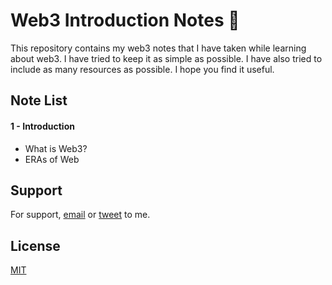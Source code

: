 # Web3 Introduction Notes 📓

This repository contains my web3 notes that I have taken while learning about web3. I have tried to keep it as simple as possible. I have also tried to include as many resources as possible. I hope you find it useful.

## Note List

#### 1 - Introduction

- What is Web3?
- ERAs of Web

## Support

For support, [email](mailto:hasretozkan1@gmail.com) or [tweet](https://twitter.com/0xhasret) to me.

## License

[MIT](https://github.com/hasretozkan/web3_notes/blob/main/LICENSE)
